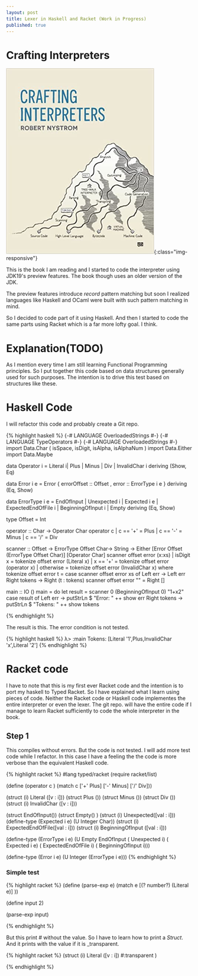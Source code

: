 ```yaml
---
layout: post
title: Lexer in Haskell and Racket (Work in Progress)
published: true
---
```



# Crafting Interpreters

![image-title-here](../images/CraftingInterpreters.jpg){:class="img-responsive"}

This is the book I am reading and I started to code the interpreter using JDK19's preview features.
The book though uses an older version of the JDK.

The preview features introduce _record_ pattern matching but soon I realized languages like Haskell and OCaml
were built with such pattern matching in mind.

So I decided to code part of it using Haskell. And then I started to code the same parts using Racket
which is a far more lofty goal. I think.


# Explanation(TODO)

 As I mention every time I am still learning Functional Programming principles. So I put together
 this code based on data structures generally used for such purposes. The intention is to drive
 this test based on structures like these.

# Haskell Code

I will refactor this code and probably create a Git repo.

{% highlight haskell %}
{-# LANGUAGE OverloadedStrings #-}
{-# LANGUAGE TypeOperators #-}
{-# LANGUAGE OverloadedStrings #-}
import Data.Char ( isSpace, isDigit, isAlpha, isAlphaNum )
import Data.Either
import Data.Maybe

data Operator i = Literal i| Plus | Minus | Div
  | InvalidChar i
    deriving (Show, Eq) 

data Error i e = Error
  { errorOffset :: Offset
  , error :: ErrorType i e
  } deriving (Eq, Show)


data ErrorType i e
  = EndOfInput
  | Unexpected i
  | Expected i e
  | ExpectedEndOfFile i
  | BeginningOfInput i
  | Empty
  deriving (Eq, Show)

type Offset = Int

operator :: Char -> Operator Char
operator c | c == '+' = Plus
           | c == '-' = Minus
           | c == '/' = Div
           
scanner :: Offset -> ErrorType Offset Char-> String -> Either [Error Offset (ErrorType Offset Char)]  [Operator Char]
scanner offset error (x:xs) 
  | isDigit x = tokenize offset error (Literal x) 
  | x == '+' = tokenize offset error (operator x)
  | otherwise = tokenize offset error (InvalidChar x) 
  where
      tokenize offset error t = 
          case scanner offset error xs of
              Left err -> Left err
              Right tokens -> Right (t : tokens)
scanner offset error "" = Right []


main :: IO ()
main = do
    let result = scanner 0 (BeginningOfInput 0) "1+x2"
    case result of
        Left err -> putStrLn $ "Error: " ++ show err
        Right tokens -> putStrLn $ "Tokens: " ++ show tokens

{% endhighlight %}

The result is this. The error condition is not tested.

{% highlight haskell %}
λ> :main
Tokens: [Literal '1',Plus,InvalidChar 'x',Literal '2']
{% endhighlight %}

# Racket code

I have to note that this is my first ever Racket code and the intention is to port my haskell to Typed Racket.
So I have explained what I learn using pieces of code. Neither the Racket code or Haskell code implementes
the entire interpreter or even the lexer. The git repo. will have the entire code if I manage to learn
Racket sufficiently to code the whole interpreter in the book.

## Step 1

This compiles without errors. But the code is not tested. I will add more test code while I refactor.
In this case I have a feeling the the code is more verbose than the equivalent Haskell code.

{% highlight racket %}
#lang typed/racket
(require racket/list)


(define (operator c )
  (match c
     ['+' Plus]
     ['-' Minus]
     ['/' Div]))

(struct (i) Literal ([v : i]))
(struct Plus ())
(struct Minus ())
(struct Div ())
(struct (i) InvalidChar ([v : i]))

(struct EndOfInput())
(struct Empty() )
(struct (i) Unexpected([val : i]))
(define-type (Expected i e) (U Integer Char))
(struct (i)  ExpectedEndOfFile([val : i]))
(struct  (i) BeginningOfInput ([val : i]))

(define-type (ErrorType i e)
      (U Empty EndOfInput
      ( Unexpected i)
      ( Expected i e)
      ( ExpectedEndOfFile i)
      ( BeginningOfInput i)))

(define-type (Error i e) (U Integer
                            (ErrorType i e)))
{% endhighlight %}

### Simple test

{% highlight racket %}
(define (parse-exp e)
  (match e
    [(? number?) (Literal e)]
    ))


(define input 2)

(parse-exp input)

{% endhighlight %}

But this print _#<Literal>_ without the value. So I have to learn how to print a _Struct_.
And it prints with the value if it is _transparent.
 
{% highlight racket %}
(struct (i) Literal ([v : i])
    #:transparent
  )
 
 {% endhighlight %}

